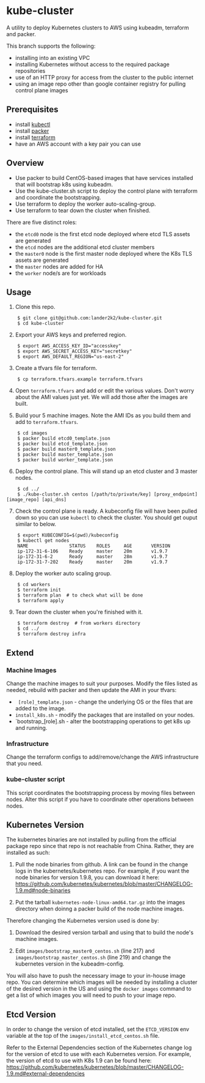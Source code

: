 # kube-cluster

A utility to deploy Kubernetes clusters to AWS using kubeadm, terraform and packer.

This branch supports the following:
* installing into an existing VPC
* installing Kubernetes without access to the required package repositories
* use of an HTTP proxy for access from the cluster to the public internet
* using an image repo other than google container registry for pulling control plane images

## Prerequisites

* install [kubectl](https://kubernetes.io/docs/tasks/tools/install-kubectl/)
* install [packer](https://www.packer.io/intro/getting-started/install.html)
* install [terraform](https://www.terraform.io/intro/getting-started/install.html)
* have an AWS account with a key pair you can use

## Overview

* Use packer to build CentOS-based images that have services installed that will bootstrap k8s using kubeadm.
* Use the kube-cluster.sh script to deploy the control plane with terraform and coordinate the bootstrapping.
* Use terraform to deploy the worker auto-scaling-group.
* Use terraform to tear down the cluster when finished.

There are five distinct roles:

* the `etcd0` node is the first etcd node deployed where etcd TLS assets are generated
* the `etcd` nodes are the additional etcd cluster members
* the `master0` node is the first master node deployed where the K8s TLS assets are generated
* the `master` nodes are added for HA
* the `worker` node/s are for workloads


## Usage

1. Clone this repo.
```
    $ git clone git@github.com:lander2k2/kube-cluster.git
    $ cd kube-cluster
```

2. Export your AWS keys and preferred region.
```
	$ export AWS_ACCESS_KEY_ID="accesskey"
	$ export AWS_SECRET_ACCESS_KEY="secretkey"
	$ export AWS_DEFAULT_REGION="us-east-2"
```

3. Create a tfvars file for terraform.
```
    $ cp terraform.tfvars.example terraform.tfvars
```

4. Open `terraform.tfvars` and add or edit the various values.  Don't worry about the AMI values just yet.  We will add those after the images are built.

5. Build your 5 machine images.  Note the AMI IDs as you build them and add to `terraform.tfvars`.
```
    $ cd images
    $ packer build etcd0_template.json
    $ packer build etcd_template.json
    $ packer build master0_template.json
    $ packer build master_template.json
    $ packer build worker_template.json
```

6. Deploy the control plane.  This will stand up an etcd cluster and 3 master nodes.
```
    $ cd ../
    $ ./kube-cluster.sh centos [/path/to/private/key] [proxy_endpoint] [image_repo] [api_dns]
```

7. Check the control plane is ready.  A kubeconfig file will have been pulled down so you can use `kubectl` to check the cluster.  You should get ouput similar to below.
```
    $ export KUBECONFIG=$(pwd)/kubeconfig
    $ kubectl get nodes
    NAME               STATUS    ROLES     AGE       VERSION
    ip-172-31-6-106    Ready     master    20m       v1.9.7
    ip-172-31-6-2      Ready     master    28m       v1.9.7
    ip-172-31-7-202    Ready     master    20m       v1.9.7
```

8. Deploy the worker auto scaling group.
```
    $ cd workers
    $ terraform init
    $ terraform plan  # to check what will be done
    $ terraform apply
```

9. Tear down the cluster when you're finished with it.
```
    $ terraform destroy  # from workers directory
    $ cd ../
    $ terraform destroy infra
```

## Extend

### Machine Images
Change the machine images to suit your purposes.  Modify the files listed as needed, rebuild with packer and then update the AMI in your tfvars:

* ` [role]_template.json` - change the underlying OS or the files that are added to the image.
* `install_k8s.sh` - modify the packages that are installed on your nodes.
* `bootstrap_[role].sh - alter the bootstrapping operations to get k8s up and running.

### Infrastructure
Change the terraform configs to add/remove/change the AWS infrastructure that you need.

### kube-cluster script
This script coordinates the bootstrapping process by moving files between nodes.  Alter this script if you have to coordinate other operations between nodes.

## Kubernetes Version

The kubernetes binaries are not installed by pulling from the official package repo since that repo is not reachable from China.  Rather, they are installed as such:

1. Pull the node binaries from github.  A link can be found in the change logs in the kubernetes/kubernetes repo.  For example, if you want the node binaries for version 1.9.8, you can download it here: https://github.com/kubernetes/kubernetes/blob/master/CHANGELOG-1.9.md#node-binaries

2. Put the tarball `kubernetes-node-linux-amd64.tar.gz` into the images directory when doinng a packer build of the node machine images.

Therefore changing the Kubernetes version used is done by:

1. Download the desired version tarball and using that to build the node's machine images.

2. Edit `images/bootstrap_master0_centos.sh` (line 217) and `images/bootstrap_master_centos.sh` (line 219) and change the kubernetes version in the kubeadm-config.

You will also have to push the necessary image to your in-house image repo.  You can determine which images will be needed by installing a cluster of the desired version in the US and using the `docker images` command to get a list of which images you will need to push to your image repo.

## Etcd Version

In order to change the version of etcd installed, set the `ETCD_VERSION` env variable at the top of the `images/install_etcd_centos.sh` file.

Refer to the External Dependencies section of the Kubernetes change log for the version of etcd to use with each Kubernetes version.  For example, the version of etcd to use with K8s 1.9 can be found here: https://github.com/kubernetes/kubernetes/blob/master/CHANGELOG-1.9.md#external-dependencies

